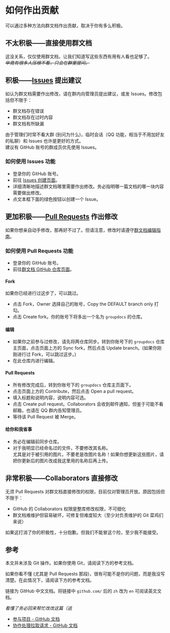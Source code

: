 # 如何作出贡献

可以通过多种方法向群文档作出贡献，取决于你有多么积极。

## 不太积极——直接使用群文档

这没关系，仅仅使用群文档，让我们知道写这些东西有用有人看也足够了。  
~~*毕竟有很多人压根不看，只会在群里提问。*~~

## 积极——[Issues](https://github.com/PumpkinJui/groupdocs/issues) 提出建议

如认为群文档需要作出修改，请在群内向管理员提出建议，或发 Issues。修改包括但不限于：

- 群文档存在错误
- 群文档存在过时内容
- 群文档有所缺漏

由于管理们时常不看大群 (别问为什么)，临时会话（QQ 功能，相当于不用加好友的私聊）和 Issues 也许是更好的方式。  
建议有 GitHub 账号的群成员优先使用 Issues。

### 如何使用 Issues 功能

- 登录你的 GitHub 账号。
- 前往 [Issues 创建页面](https://github.com/PumpkinJui/groupdocs/issues)。
- 详细清晰地描述群文档哪里需要作出修改。务必指明哪一篇文档的哪一块内容需要做出修改。
- 点文本框下面的绿色按钮以创建一个 Issue。

## 更加积极——[Pull Requests](https://github.com/PumpkinJui/groupdocs/pulls) 作出修改

如果你想亲自动手修改，那再好不过了。但请注意，修改时请遵守[群文档编辑指南](about/foreditors.md)。

### 如何使用 Pull Requests 功能

- 登录你的 GitHub 账号。
- 前往[群文档 GitHub 仓库页面](https://github.com/PumpkinJui/groupdocs)。

#### Fork

如果你已经进行过这步了，可以跳过。

- 点击 Fork，Owner 选择自己的账号，Copy the DEFAULT branch only 打勾。
- 点击 Create fork。你的账号下将多出一个名为 `groupdocs` 的仓库。

#### 编辑

- 如果你之前参与过修改，请先将两仓库同步。转到你账号下的 `groupdocs` 仓库主页面，点击页面上方的 Sync fork，然后点击 Update branch。(如果你刚刚进行过 Fork，可以跳过这步。)
- 在此仓库内进行编辑。

#### Pull Requests

- 所有修改完成后，转到你账号下的 `groupdocs` 仓库主页面下。
- 点击页面上方的 Contribute，然后点击 Open a pull request。
- 填入标题和说明内容，说明内容可选。
- 点击 Create pull request。Collaborators 会收到邮件通知，但鉴于可能不看邮箱，也请在 QQ 群内告知管理员。
- 等待该 Pull Request 被 Merge。

#### 给你和我省事

- 务必在编辑前同步仓库。
- 对于我明显已经命名过的文件，不要修改其名称。  
  尤其是对于被引用的图片。不要老是改图片名称！如果你想更新这些图片，请把你更新后的图片改成我这里用的名称后再上传。

## 非常积极——Collaborators 直接修改

无须 Pull Requests 对群文档直接修改的权限，目前仅对管理员开放。原因包括但不限于：

- GitHub 的 Collaborators 权限是整库修改权限，不可细化
- 群文档难维护但容易破坏，可修复但难度较大（至少对负责维护的 Git 菜鸡们来说）

如果这打消了你的积极性，十分抱歉。但我们不能冒这个险，至少我不能接受。

## 参考

本文并未涉及 Git 操作。如果你使用 Git，请阅读下方的参考文档。

如果你看不懂 (尤其是 Pull Requests 那段)，很有可能不是你的问题，而是我没写清楚。在此情况下，请阅读下方的参考文档。

链接为 GitHub 中文文档。将链接中 `github.com/` 后的 `zh` 改为 `en` 可阅读英文文档。

*看懂了务必回来帮忙改改这篇（逃*

- [参与项目 - GitHub 文档](https://docs.github.com/zh/get-started/exploring-projects-on-github/contributing-to-a-project)
- [协作处理拉取请求 - GitHub 文档](https://docs.github.com/zh/pull-requests/collaborating-with-pull-requests)